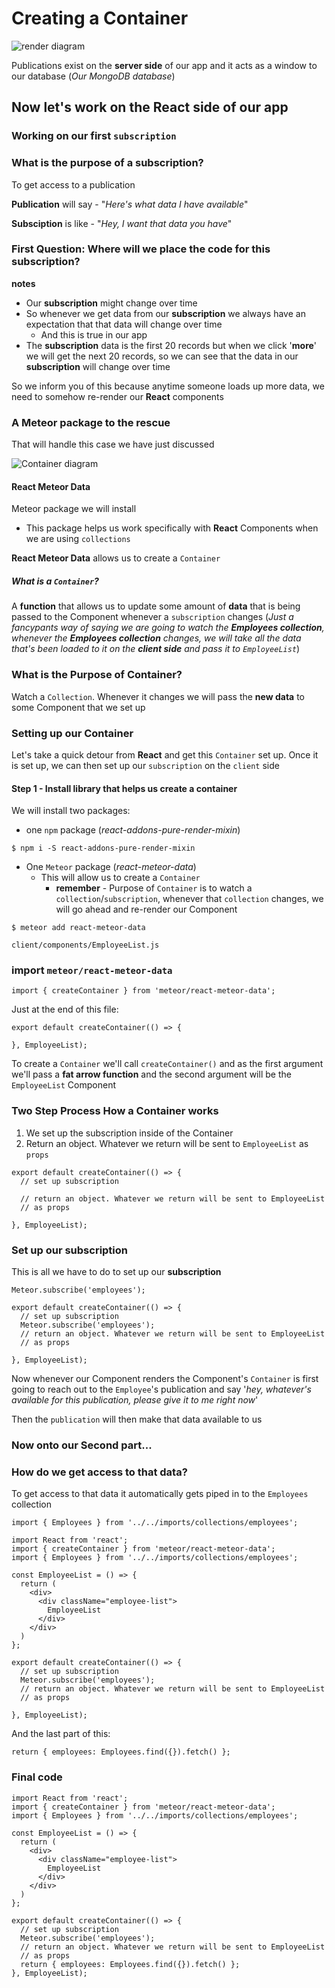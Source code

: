 # Creating a Container
![render diagram](https://i.imgur.com/OCKZogT.png)

Publications exist on the **server side** of our app and it acts as a window to our database (_Our MongoDB database_)

## Now let's work on the React side of our app
### Working on our first `subscription`

### What is the purpose of a subscription?
To get access to a publication

**Publication** will say - "_Here's what data I have available_"

**Subsciption** is like - "_Hey, I want that data you have_"

### First Question: Where will we place the code for this subscription?

**notes** 

* Our **subscription** might change over time
* So whenever we get data from our **subscription** we always have an expectation that that data will change over time
  - And this is true in our app
* The **subscription** data is the first 20 records but when we click '**more**' we will get the next 20 records, so we can see that the data in our **subscription** will change over time

So we inform you of this because anytime someone loads up more data, we need to somehow re-render our **React** components

### A Meteor package to the rescue
That will handle this case we have just discussed

![Container diagram](https://i.imgur.com/GkDC9uc.png)

#### React Meteor Data
Meteor package we will install

* This package helps us work specifically with **React** Components when we are using `collections`

**React Meteor Data** allows us to create a `Container`

##### What is a `Container`?
A **function** that allows us to update some amount of **data** that is being passed to the Component whenever a `subscription` changes (_Just a fancypants way of saying we are going to watch the **Employees collection**, whenever the **Employees collection** changes, we will take all the data that's been loaded to it on the **client side** and pass it to `EmployeeList`_)

### What is the Purpose of Container?
Watch a `Collection`. Whenever it changes we will pass the **new data** to some Component that we set up

### Setting up our Container
Let's take a quick detour from **React** and get this `Container` set up. Once it is set up, we can then set up our `subscription` on the `client` side

#### Step 1 - Install library that helps us create a container
We will install two packages:

* one `npm` package (_react-addons-pure-render-mixin_)

`$ npm i -S react-addons-pure-render-mixin`

* One `Meteor` package (_react-meteor-data_)
    - This will allow us to create a `Container`
        + **remember** - Purpose of `Container` is to watch a `collection`/`subscription`, whenever that `collection` changes, we will go ahead and re-render our Component

`$ meteor add react-meteor-data`

`client/components/EmployeeList.js`

### import `meteor/react-meteor-data`

`import { createContainer } from 'meteor/react-meteor-data';`

Just at the end of this file:

```
export default createContainer(() => {

}, EmployeeList);
```

To create a `Container` we'll call `createContainer()` and as the first argument we'll pass a **fat arrow function** and the second argument will be the `EmployeeList` Component

### Two Step Process How a Container works
1. We set up the subscription inside of the Container
2. Return an object. Whatever we return will be sent to `EmployeeList` as `props`

```
export default createContainer(() => {
  // set up subscription
  
  // return an object. Whatever we return will be sent to EmployeeList
  // as props

}, EmployeeList);
```

### Set up our subscription
This is all we have to do to set up our **subscription**

`Meteor.subscribe('employees');`

```
export default createContainer(() => {
  // set up subscription
  Meteor.subscribe('employees');
  // return an object. Whatever we return will be sent to EmployeeList
  // as props

}, EmployeeList);
```

Now whenever our Component renders the Component's `Container` is first going to reach out to the `Employee`'s publication and say '_hey, whatever's available for this publication, please give it to me right now_'

Then the `publication` will then make that data available to us

### Now onto our Second part... 

### How do we get access to that data? 
To get access to that data it automatically gets piped in to the `Employees` collection

`import { Employees } from '../../imports/collections/employees';`

```
import React from 'react';
import { createContainer } from 'meteor/react-meteor-data';
import { Employees } from '../../imports/collections/employees';

const EmployeeList = () => {
  return (
    <div>
      <div className="employee-list">
        EmployeeList
      </div>
    </div>
  )
};

export default createContainer(() => {
  // set up subscription
  Meteor.subscribe('employees');
  // return an object. Whatever we return will be sent to EmployeeList
  // as props

}, EmployeeList);
```

And the last part of this:

`return { employees: Employees.find({}).fetch() };`

### Final code

```
import React from 'react';
import { createContainer } from 'meteor/react-meteor-data';
import { Employees } from '../../imports/collections/employees';

const EmployeeList = () => {
  return (
    <div>
      <div className="employee-list">
        EmployeeList
      </div>
    </div>
  )
};

export default createContainer(() => {
  // set up subscription
  Meteor.subscribe('employees');
  // return an object. Whatever we return will be sent to EmployeeList
  // as props
  return { employees: Employees.find({}).fetch() };
}, EmployeeList);
```



